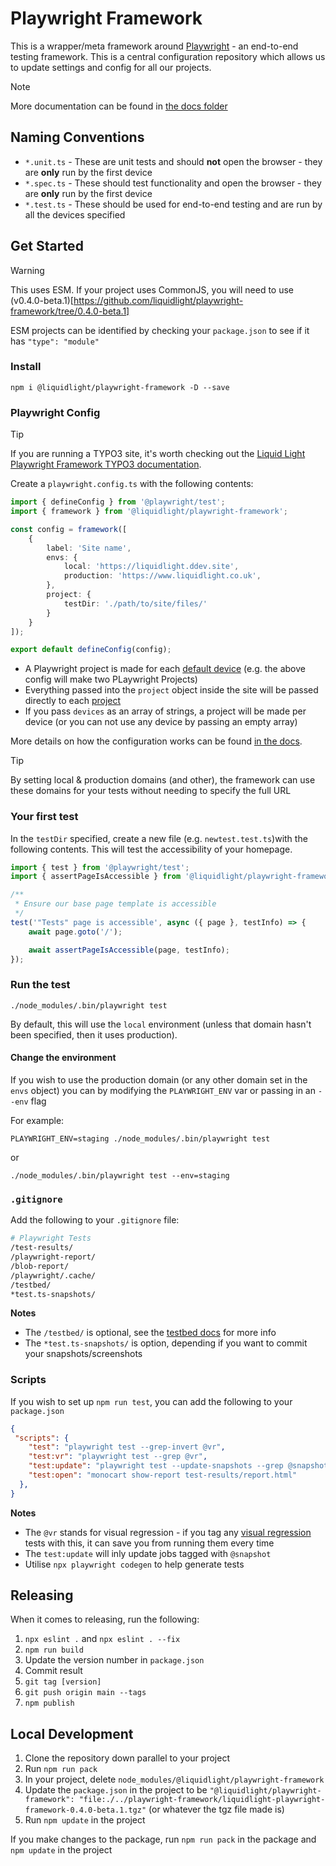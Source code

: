 # Playwright Framework

This is a wrapper/meta framework around [Playwright](https://playwright.dev/) - an end-to-end testing framework. This is a central configuration repository which allows us to update settings and config for all our projects.

> [!NOTE]
> More documentation can be found in [the docs folder](./docs/)

## Naming Conventions

- `*.unit.ts` - These are unit tests and should **not** open the browser - they are **only** run by the first device
- `*.spec.ts` - These should test functionality and open the browser - they are **only** run by the first device
- `*.test.ts` - These should be used for end-to-end testing and are run by all the devices specified

## Get Started

> [!WARNING]
> This uses ESM. If your project uses CommonJS, you will need to use (v0.4.0-beta.1)[https://github.com/liquidlight/playwright-framework/tree/0.4.0-beta.1]

ESM projects can be identified by checking your `package.json` to see if it has `"type": "module"`

### Install

```
npm i @liquidlight/playwright-framework -D --save
```

### Playwright Config

> [!TIP]
> If you are running a TYPO3 site, it's worth checking out the [Liquid Light Playwright Framework TYPO3 documentation](./docs/5-typo3.md).

Create a `playwright.config.ts` with the following contents:

```typescript
import { defineConfig } from '@playwright/test';
import { framework } from '@liquidlight/playwright-framework';

const config = framework([
    {
        label: 'Site name',
        envs: {
            local: 'https://liquidlight.ddev.site',
            production: 'https://www.liquidlight.co.uk',
        },
        project: {
            testDir: './path/to/site/files/'
        }
    }
]);

export default defineConfig(config);
```

- A Playwright project is made for each [default device](https://github.com/liquidlight/playwright-framework/blob/main/docs/2-configuration.md#default-devices) (e.g. the above config will make two PLaywright Projects)
- Everything passed into the `project` object inside the site will be passed directly to each [project](https://playwright.dev/docs/test-projects)
- If you pass `devices` as an array of strings, a project will be made per device (or you can not use any device by passing an empty array)

More details on how the configuration works can be found [in the docs](./docs/2-configuration.md).

> [!TIP]
> By setting local & production domains (and other), the framework can use these domains for your tests without needing to specify the full URL

### Your first test

In the `testDir` specified, create a new file (e.g. `newtest.test.ts`)with the following contents. This will test the accessibility of your homepage.

```typescript
import { test } from '@playwright/test';
import { assertPageIsAccessible } from '@liquidlight/playwright-framework/tests';

/**
 * Ensure our base page template is accessible
 */
test('"Tests" page is accessible', async ({ page }, testInfo) => {
    await page.goto('/');

    await assertPageIsAccessible(page, testInfo);
});
```

### Run the test

```
./node_modules/.bin/playwright test
```

By default, this will use the `local` environment (unless that domain hasn't been specified, then it uses production).

#### Change the environment

If you wish to use the production domain (or any other domain set in the `envs` object) you can by modifying the `PLAYWRIGHT_ENV` var or passing in an `--env` flag

For example:

```
PLAYWRIGHT_ENV=staging ./node_modules/.bin/playwright test
```

or

```
./node_modules/.bin/playwright test --env=staging
```

### `.gitignore`

Add the following to your `.gitignore` file:

```bash
# Playwright Tests
/test-results/
/playwright-report/
/blob-report/
/playwright/.cache/
/testbed/
*test.ts-snapshots/
```

**Notes**

- The `/testbed/` is optional, see the [testbed docs](./docs/testbed) for more info
- The `*test.ts-snapshots/` is option, depending if you want to commit your snapshots/screenshots


### Scripts

If you wish to set up `npm run test`, you can add the following to your `package.json`

```json
{
 "scripts": {
    "test": "playwright test --grep-invert @vr",
    "test:vr": "playwright test --grep @vr",
    "test:update": "playwright test --update-snapshots --grep @snapshot",
    "test:open": "monocart show-report test-results/report.html"
  },
}
```

**Notes**

- The `@vr` stands for visual regression - if you tag any [visual regression](https://github.com/liquidlight/playwright-framework/blob/main/docs/99-example-tests.md#visual-regression-test) tests with this, it can save you from running them every time
- The `test:update` will inly update jobs tagged with `@snapshot`
- Utilise `npx playwright codegen` to help generate tests

## Releasing

When it comes to releasing, run the following:

1. `npx eslint .` and `npx eslint . --fix`
2. `npm run build`
3. Update the version number in `package.json`
4. Commit result
5. `git tag [version]`
6. `git push origin main --tags`
7. `npm publish`

## Local Development

1. Clone the repository down parallel to your project
2. Run `npm run pack`
3. In your project, delete `node_modules/@liquidlight/playwright-framework`
4. Update the `package.json` in the project to be `"@liquidlight/playwright-framework": "file:./../playwright-framework/liquidlight-playwright-framework-0.4.0-beta.1.tgz"` (or whatever the tgz file made is)
5. Run `npm update` in the project

If you make changes to the package, run `npm run pack` in the package and `npm update` in the project
